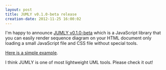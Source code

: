 ```yaml
---
layout: post
title: JUMLY v0.1.0-beta release
creation-date: 2012-11-25 16:00:02
---
```

I'm happy to announce [JUMLY v0.1.0-beta](https://jumly.herokuapp.com/) which is a JavaScript library
that you can easily render sequence diagram on your HTML document
only loading a small JavaScript file and CSS file without special tools.

[Here is a simple example](https://jumly.herokuapp.com/examples/simple.html).

I think JUMLY is one of most lightweight UML tools.
Please check it out!
